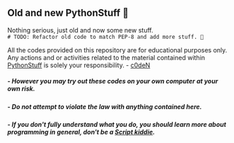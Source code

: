 ## Old and new PythonStuff 🐍 

Nothing serious, just old and now some new stuff.
<br/>
`# TODO: Refactor old code to match PEP-8 and add more stuff. 🤪`

All the codes provided on this repository are for educational purposes only.
Any actions and or activities related to the material contained within [PythonStuff](https://github.com/c0dehard/PythonStuff) is solely your responsibility.
\- [c0deN](https://github.com/c0dehard/)
##### - However you may try out these codes on your own computer at your own risk.
##### - Do not attempt to violate the law with anything contained here.
##### - If you don't fully understand what you do, you should learn more about programming in general, don't be a [Script kiddie](https://en.wikipedia.org/wiki/Script_kiddie). 
